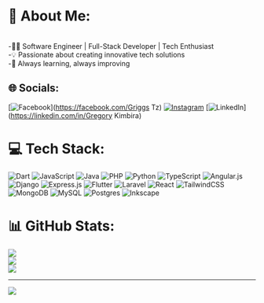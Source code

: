 # 💫 About Me:
<br>-👨‍💻 Software Engineer | Full-Stack Developer | Tech Enthusiast<br>-💡 Passionate about creating innovative tech solutions<br>-🌱 Always learning, always improving


## 🌐 Socials:
[![Facebook](https://img.shields.io/badge/Facebook-%231877F2.svg?logo=Facebook&logoColor=white)](https://facebook.com/Griggs Tz) [![Instagram](https://img.shields.io/badge/Instagram-%23E4405F.svg?logo=Instagram&logoColor=white)](https://instagram.com/griggs_5) [![LinkedIn](https://img.shields.io/badge/LinkedIn-%230077B5.svg?logo=linkedin&logoColor=white)](https://linkedin.com/in/Gregory Kimbira) 

# 💻 Tech Stack:
![Dart](https://img.shields.io/badge/dart-%230175C2.svg?style=plastic&logo=dart&logoColor=white) ![JavaScript](https://img.shields.io/badge/javascript-%23323330.svg?style=plastic&logo=javascript&logoColor=%23F7DF1E) ![Java](https://img.shields.io/badge/java-%23ED8B00.svg?style=plastic&logo=openjdk&logoColor=white) ![PHP](https://img.shields.io/badge/php-%23777BB4.svg?style=plastic&logo=php&logoColor=white) ![Python](https://img.shields.io/badge/python-3670A0?style=plastic&logo=python&logoColor=ffdd54) ![TypeScript](https://img.shields.io/badge/typescript-%23007ACC.svg?style=plastic&logo=typescript&logoColor=white) ![Angular.js](https://img.shields.io/badge/angular.js-%23E23237.svg?style=plastic&logo=angularjs&logoColor=white) ![Django](https://img.shields.io/badge/django-%23092E20.svg?style=plastic&logo=django&logoColor=white) ![Express.js](https://img.shields.io/badge/express.js-%23404d59.svg?style=plastic&logo=express&logoColor=%2361DAFB) ![Flutter](https://img.shields.io/badge/Flutter-%2302569B.svg?style=plastic&logo=Flutter&logoColor=white) ![Laravel](https://img.shields.io/badge/laravel-%23FF2D20.svg?style=plastic&logo=laravel&logoColor=white) ![React](https://img.shields.io/badge/react-%2320232a.svg?style=plastic&logo=react&logoColor=%2361DAFB) ![TailwindCSS](https://img.shields.io/badge/tailwindcss-%2338B2AC.svg?style=plastic&logo=tailwind-css&logoColor=white) ![MongoDB](https://img.shields.io/badge/MongoDB-%234ea94b.svg?style=plastic&logo=mongodb&logoColor=white) ![MySQL](https://img.shields.io/badge/mysql-4479A1.svg?style=plastic&logo=mysql&logoColor=white) ![Postgres](https://img.shields.io/badge/postgres-%23316192.svg?style=plastic&logo=postgresql&logoColor=white) ![Inkscape](https://img.shields.io/badge/Inkscape-e0e0e0?style=plastic&logo=inkscape&logoColor=080A13)
# 📊 GitHub Stats:
![](https://github-readme-stats.vercel.app/api?username=G-first-t&theme=dark&hide_border=false&include_all_commits=true&count_private=true)<br/>
![](https://github-readme-streak-stats.herokuapp.com/?user=G-first-t&theme=dark&hide_border=false)<br/>
![](https://github-readme-stats.vercel.app/api/top-langs/?username=G-first-t&theme=dark&hide_border=false&include_all_commits=true&count_private=true&layout=compact)

---
[![](https://visitcount.itsvg.in/api?id=G-first-t&icon=4&color=3)](https://visitcount.itsvg.in)

<!-- Proudly created with GPRM ( https://gprm.itsvg.in ) -->
